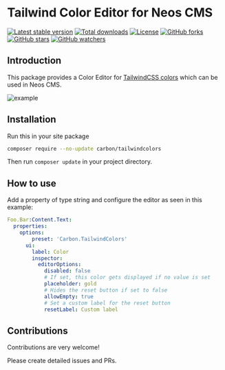 # Tailwind Color Editor for Neos CMS

[![Latest stable version]][packagist] [![Total downloads]][packagist] [![License]][packagist] [![GitHub forks]][fork] [![GitHub stars]][stargazers] [![GitHub watchers]][subscription]

## Introduction

This package provides a Color Editor for [TailwindCSS colors] which can be used in Neos CMS.

![example]

## Installation

Run this in your site package

```bash
composer require --no-update carbon/tailwindcolors
```

Then run `composer update` in your project directory.

## How to use

Add a property of type string and configure the editor as seen in this example:

```yaml
Foo.Bar:Content.Text:
  properties:
    options:
        preset: 'Carbon.TailwindColors'
      ui:
        label: Color
        inspector:
          editorOptions:
            disabled: false
            # If set, this color gets displayed if no value is set
            placeholder: gold
            # Hides the reset button if set to false
            allowEmpty: true
            # Set a custom label for the reset button
            resetLabel: Custom label
```

## Contributions

Contributions are very welcome!

Please create detailed issues and PRs.

[packagist]: https://packagist.org/packages/carbon/colorvalues
[latest stable version]: https://poser.pugx.org/carbon/colorvalues/v/stable
[total downloads]: https://poser.pugx.org/carbon/colorvalues/downloads
[license]: https://poser.pugx.org/carbon/colorvalues/license
[github forks]: https://img.shields.io/github/forks/CarbonPackages/Carbon.ColorValues.svg?style=social&label=Fork
[github stars]: https://img.shields.io/github/stars/CarbonPackages/Carbon.ColorValues.svg?style=social&label=Stars
[github watchers]: https://img.shields.io/github/watchers/CarbonPackages/Carbon.ColorValues.svg?style=social&label=Watch
[fork]: https://github.com/CarbonPackages/Carbon.ColorValues/fork
[stargazers]: https://github.com/CarbonPackages/Carbon.ColorValues/stargazers
[subscription]: https://github.com/CarbonPackages/Carbon.ColorValues/subscription
[tailwindcss colors]: https://tailwindcss.com/docs/customizing-colors
[example]: https://user-images.githubusercontent.com/4510166/196686127-adef31f3-20af-4c03-b205-5ff4817e966a.png
